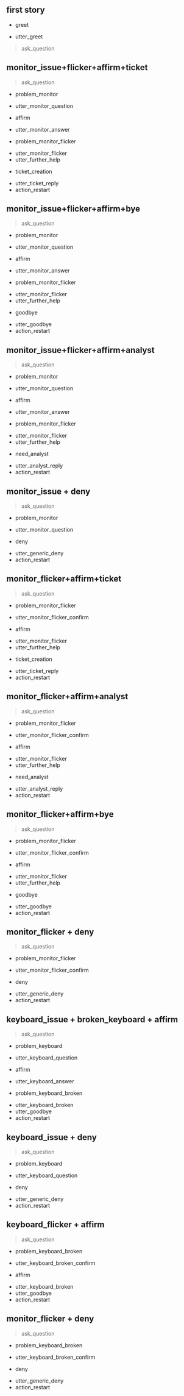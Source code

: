 ## first story
* greet
 - utter_greet
 > ask_question

## monitor_issue+flicker+affirm+ticket
> ask_question
* problem_monitor
 - utter_monitor_question
* affirm
 - utter_monitor_answer
* problem_monitor_flicker
 - utter_monitor_flicker
 - utter_further_help
* ticket_creation
 - utter_ticket_reply
 - action_restart

## monitor_issue+flicker+affirm+bye
> ask_question
* problem_monitor
 - utter_monitor_question
* affirm
 - utter_monitor_answer
* problem_monitor_flicker
 - utter_monitor_flicker
 - utter_further_help
* goodbye
 - utter_goodbye
 - action_restart

## monitor_issue+flicker+affirm+analyst
> ask_question
* problem_monitor
 - utter_monitor_question
* affirm
 - utter_monitor_answer
* problem_monitor_flicker
 - utter_monitor_flicker
 - utter_further_help
* need_analyst
 - utter_analyst_reply
 - action_restart

## monitor_issue + deny
> ask_question
* problem_monitor
 - utter_monitor_question
* deny
 - utter_generic_deny
 - action_restart

## monitor_flicker+affirm+ticket
> ask_question
* problem_monitor_flicker
 - utter_monitor_flicker_confirm
* affirm
 - utter_monitor_flicker
 - utter_further_help
* ticket_creation
 - utter_ticket_reply
 - action_restart

## monitor_flicker+affirm+analyst
> ask_question
* problem_monitor_flicker
 - utter_monitor_flicker_confirm
* affirm
 - utter_monitor_flicker
 - utter_further_help
* need_analyst
 - utter_analyst_reply
 - action_restart

## monitor_flicker+affirm+bye
> ask_question
* problem_monitor_flicker
 - utter_monitor_flicker_confirm
* affirm
 - utter_monitor_flicker
 - utter_further_help
* goodbye
 - utter_goodbye
 - action_restart 

## monitor_flicker + deny
> ask_question
* problem_monitor_flicker
 - utter_monitor_flicker_confirm
* deny
 - utter_generic_deny
 - action_restart

## keyboard_issue + broken_keyboard + affirm
> ask_question
* problem_keyboard
 - utter_keyboard_question
* affirm
 - utter_keyboard_answer
* problem_keyboard_broken
 - utter_keyboard_broken
 - utter_goodbye
 - action_restart

## keyboard_issue + deny
> ask_question
* problem_keyboard
 - utter_keyboard_question
* deny
 - utter_generic_deny
 - action_restart

## keyboard_flicker + affirm
> ask_question
* problem_keyboard_broken
 - utter_keyboard_broken_confirm
* affirm
 - utter_keyboard_broken
 - utter_goodbye
 - action_restart

## monitor_flicker + deny
> ask_question
* problem_keyboard_broken
 - utter_keyboard_broken_confirm
* deny
 - utter_generic_deny
 - action_restart